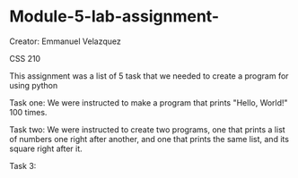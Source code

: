 # Module-5-lab-assignment-
Creator: Emmanuel Velazquez 

CSS 210

This assignment was a list of 5 task that we needed to create a program for using python

Task one: We were instructed to make a program that prints "Hello, World!" 100 times.

Task two: We were instructed to create two programs, one that prints a list of numbers one right after another, and one that prints the same list, and its square right after it. 

Task 3:
